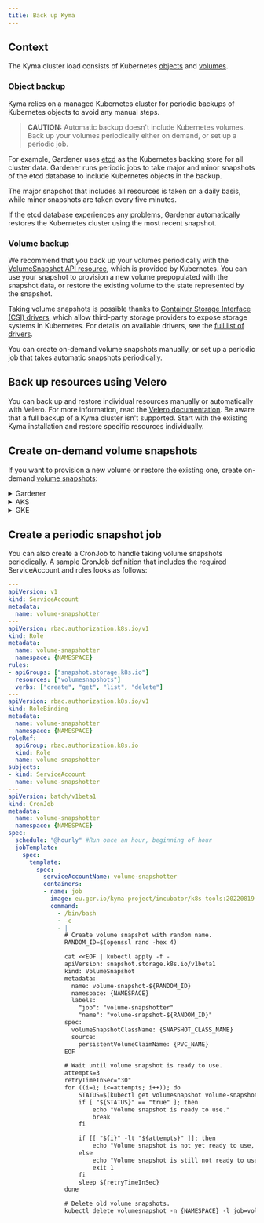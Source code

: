 ```yaml
---
title: Back up Kyma
---
```


## Context

The Kyma cluster load consists of Kubernetes [objects](https://kubernetes.io/docs/concepts/overview/working-with-objects/kubernetes-objects/) and [volumes](https://kubernetes.io/docs/concepts/storage/volumes/).

### Object backup

Kyma relies on a managed Kubernetes cluster for periodic backups of Kubernetes objects to avoid any manual steps.

>**CAUTION:** Automatic backup doesn't include Kubernetes volumes. Back up your volumes periodically either on demand, or set up a periodic job.

For example, Gardener uses [etcd](https://etcd.io/) as the Kubernetes backing store for all cluster data. Gardener runs periodic jobs to take major and minor snapshots of the etcd database to include Kubernetes objects in the backup.

The major snapshot that includes all resources is taken on a daily basis, while minor snapshots are taken every five minutes.

If the etcd database experiences any problems, Gardener automatically restores the Kubernetes cluster using the most recent snapshot.

### Volume backup

We recommend that you back up your volumes periodically with the [VolumeSnapshot API resource](https://kubernetes.io/docs/concepts/storage/volume-snapshots/#volumesnapshots), which is provided by Kubernetes. You can use your snapshot to provision a new volume prepopulated with the snapshot data, or restore the existing volume to the state represented by the snapshot.

Taking volume snapshots is possible thanks to [Container Storage Interface (CSI) drivers](https://kubernetes-csi.github.io/docs/), which allow third-party storage providers to expose storage systems in Kubernetes. For details on available drivers, see the [full list of drivers](https://kubernetes-csi.github.io/docs/drivers.html).

You can create on-demand volume snapshots manually, or set up a periodic job that takes automatic snapshots periodically.

## Back up resources using Velero

You can back up and restore individual resources manually or automatically with Velero. For more information, read the [Velero documentation](https://velero.io/docs/).
Be aware that a full backup of a Kyma cluster isn't supported. Start with the existing Kyma installation and restore specific resources individually.

## Create on-demand volume snapshots

If you want to provision a new volume or restore the existing one, create on-demand [volume snapshots](https://kubernetes.io/docs/concepts/storage/volume-snapshots/):

<div tabs name="backup-providers">
  <details>
  <summary label="Gardener GCP">
  Gardener
  </summary>

### Steps

  1. Create a VolumeSnapshotClass with the correct driver:
    - for GCP: `pd.csi.storage.gke.io`
    - for AWS: `ebs.csi.aws.com`
    - for Azure: `disk.csi.azure.com`

  ```yaml
  apiVersion: snapshot.storage.k8s.io/v1beta1
  kind: VolumeSnapshotClass
  metadata:
    annotations:
      snapshot.storage.kubernetes.io/is-default-class: "true"
    name: snapshot-class
  driver: <enter correct one for cloud provider>
  deletionPolicy: Delete
  ```
  
  2. Create a VolumeSnapshot resource:

  ```yaml
  apiVersion: snapshot.storage.k8s.io/v1beta1
  kind: VolumeSnapshot
  metadata:
    name: snapshot
  spec:
    volumeSnapshotClassName: snapshot-class
    source:
      persistentVolumeClaimName: {PVC_NAME}
  ```

  3. Wait until the **READYTOUSE** field has the `true` status to verify that the snapshot was taken successfully:

  ```bash
  kubectl get volumesnapshot -w
  ```

  4. Use this snapshot as a datasource to create a PVC:
  
  ```yaml
  apiVersion: v1
  kind: PersistentVolumeClaim
  metadata:
    name: pvc-restored
  spec:
    accessModes:
     - ReadWriteOnce
    resources:
      requests:
        storage: {SIZE_OF_ORIGINAL_PVC}
    dataSource:
      name: snapshot
      kind: VolumeSnapshot
      apiGroup: snapshot.storage.k8s.io
  ```

  </details>
  <details>
  <summary label="AKS">
  AKS
  </summary>

### Steps

  1. [Install the CSI driver](https://github.com/kubernetes-sigs/azuredisk-csi-driver/blob/master/docs/install-csi-driver-master.md).
  2. Follow our instructions to create a volume snapshot on Gardener, using the driver for Azure.

  </details>
  
  <details>
  <summary label="GKE">
  GKE
  </summary>

### Steps

  1. [Enable the required feature gate on the cluster](https://cloud.google.com/kubernetes-engine/docs/how-to/gce-pd-csi-driver).
  2. Check out [the repository for the Google Compute Engine Persistent Disk (GCE PD) CSI driver](https://github.com/kubernetes-sigs/gcp-compute-persistent-disk-csi-driver) for details on how to use volume snapshots on GKE.

  </details>
 </div>

## Create a periodic snapshot job

You can also create a CronJob to handle taking volume snapshots periodically. A sample CronJob definition that includes the required ServiceAccount and roles looks as follows:

```yaml
---
apiVersion: v1
kind: ServiceAccount
metadata:
  name: volume-snapshotter
---
apiVersion: rbac.authorization.k8s.io/v1
kind: Role
metadata:
  name: volume-snapshotter
  namespace: {NAMESPACE}
rules:
- apiGroups: ["snapshot.storage.k8s.io"]
  resources: ["volumesnapshots"]
  verbs: ["create", "get", "list", "delete"]
---
apiVersion: rbac.authorization.k8s.io/v1
kind: RoleBinding
metadata:
  name: volume-snapshotter
  namespace: {NAMESPACE}
roleRef:
  apiGroup: rbac.authorization.k8s.io
  kind: Role
  name: volume-snapshotter
subjects:
- kind: ServiceAccount
  name: volume-snapshotter
---
apiVersion: batch/v1beta1
kind: CronJob
metadata:
  name: volume-snapshotter
  namespace: {NAMESPACE}
spec:
  schedule: "@hourly" #Run once an hour, beginning of hour
  jobTemplate:
    spec:
      template:
        spec:
          serviceAccountName: volume-snapshotter
          containers:
          - name: job
            image: eu.gcr.io/kyma-project/incubator/k8s-tools:20220819-0c178fc7
            command:
              - /bin/bash
              - -c
              - |
                # Create volume snapshot with random name.
                RANDOM_ID=$(openssl rand -hex 4)

                cat <<EOF | kubectl apply -f -
                apiVersion: snapshot.storage.k8s.io/v1beta1
                kind: VolumeSnapshot
                metadata:
                  name: volume-snapshot-${RANDOM_ID}
                  namespace: {NAMESPACE}
                  labels:
                    "job": "volume-snapshotter"
                    "name": "volume-snapshot-${RANDOM_ID}"
                spec:
                  volumeSnapshotClassName: {SNAPSHOT_CLASS_NAME}
                  source:
                    persistentVolumeClaimName: {PVC_NAME}
                EOF

                # Wait until volume snapshot is ready to use.
                attempts=3
                retryTimeInSec="30"
                for ((i=1; i<=attempts; i++)); do
                    STATUS=$(kubectl get volumesnapshot volume-snapshot-${RANDOM_ID} -n {NAMESPACE} -o jsonpath='{.status.readyToUse}')
                    if [ "${STATUS}" == "true" ]; then
                        echo "Volume snapshot is ready to use."
                        break
                    fi

                    if [[ "${i}" -lt "${attempts}" ]]; then
                        echo "Volume snapshot is not yet ready to use, let's wait ${retryTimeInSec} seconds and retry. Attempts ${i} of ${attempts}."
                    else
                        echo "Volume snapshot is still not ready to use after ${attempts} attempts, giving up."
                        exit 1
                    fi
                    sleep ${retryTimeInSec}
                done

                # Delete old volume snapshots.
                kubectl delete volumesnapshot -n {NAMESPACE} -l job=volume-snapshotter,name!=volume-snapshot-${RANDOM_ID}
```
